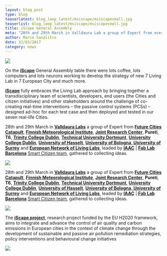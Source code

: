 ```yaml
---
layout: blog_post
type: blog
teaserlatest: blog_loop_latest/msiscape/msiscapesmall.jpg
teaserlist: blog_loop_latest/msiscape/msiscapesmall.jpg
title: iScape General Assembly
meta: "28th and 29th March in Valldaura Lab a group of Expert from every part of europe leaded by IAAC | Fab Lab Barcelona Smart Citizen team, gathered to collecting ideas for develop the strategy of new iScape project."
author: Marco Sanalitro
date: 31/03/2017 
category: news
---
```


<img src= "http://www.fablabbcn.org/img/blog/blog_loop_latest/msiscape/msiscape1.jpg" align="middle"> 
<br>

On the <strong><a href="https://www.iscapeproject.eu/">iScape</a></strong> General Assembly table there were lots coffee, lots computers and lots neurons working to develop the strategy of new 7 Living Lab in 7 European City and much more.

<strong><a href="https://www.iscapeproject.eu/">iScape</a></strong> fully embraces the Living Lab approach by bringing together a transdisciplinary team of scientists, developers, end users (the Cities and citizen initiatives) and other stakeholders around the challenge of co-creating real-time interventions – the passive control systems (PCSs) – designed ad-hoc for each test case and then deployed and tested in our seven real-life Cities.

28th and 29th March in <strong><a href="http://valldaura.net/">Valldaura Labs</a></strong> a group of Expert from <strong><a href="http://futurecities.catapult.org.uk/">Future Cities Catapult</a></strong>, <strong><a href="http://en.ilmatieteenlaitos.fi/">Finnish Meteorological Institute</a></strong>, <strong><a href="https://ec.europa.eu/jrc/en">Joint Research Center</a></strong>, <strong>Pureti</strong>, <strong>T6</strong>, <strong><a href="https://www.tcd.ie/">Trinity College Dublin</a></strong>, <strong><a href="http://www.tu-dortmund.de/uni/en/Home/">Technical University Dortmunt</a></strong>, <strong><a href="http://www.ucd.ie/">University College Dublin</a></strong>, <strong><a href="http://www.uhasselt.be/en">University of Hasselt</a></strong>, <strong><a href="http://www.unibo.it/en/homepage">University of Bologna</a></strong>,<strong><a href="https://www.surrey.ac.uk/"> University of Surrey</a></strong> and <strong><a href="http://www.openlivinglabs.eu/">European Network of Living Labs</a></strong>, leaded by <strong><a href="https://iaac.net/">IAAC</a></strong> | <strong><a href="https://fablabbcn.org/index.html">Fab Lab Barcelona</a></strong> <a href="https://fablabbcn.org/index.html">Smart Citizen team</a></strong>, gathered to collecting ideas.<br>

<img src= "http://www.fablabbcn.org/img/blog/blog_loop_latest/msiscape/msiscape2.jpg" align="middle"> 
<br>

28th and 29th March in <strong><a href="http://valldaura.net/">Valldaura Labs</a></strong> a group of Expert from <strong><a href="http://futurecities.catapult.org.uk/">Future Cities Catapult</a></strong>, <strong><a href="http://en.ilmatieteenlaitos.fi/">Finnish Meteorological Institute</a></strong>, <strong><a href="https://ec.europa.eu/jrc/en">Joint Research Center</a></strong>, <strong>Pureti</strong>, <strong>T6</strong>, <strong><a href="https://www.tcd.ie/">Trinity College Dublin</a></strong>, <strong><a href="http://www.tu-dortmund.de/uni/en/Home/">Technical University Dortmunt</a></strong>, <strong><a href="http://www.ucd.ie/">University College Dublin</a></strong>, <strong><a href="http://www.uhasselt.be/en">University of Hasselt</a></strong>, <strong><a href="http://www.unibo.it/en/homepage">University of Bologna</a></strong>,<strong><a href="https://www.surrey.ac.uk/"> University of Surrey</a></strong> and <strong><a href="http://www.openlivinglabs.eu/">European Network of Living Labs</a></strong>, leaded by <strong><a href="https://iaac.net/">IAAC</a></strong> | <strong><a href="https://fablabbcn.org/index.html">Fab Lab Barcelona</a></strong> <a href="https://fablabbcn.org/index.html">Smart Citizen team</a></strong>, gathered to collecting ideas.<br>

<img src= "http://www.fablabbcn.org/img/blog/blog_loop_latest/msiscape/msiscape3.jpg" align="middle"> 
<br>

The <strong><a href="https://www.iscapeproject.eu/">iScape project</a></strong>, research project funded by the EU H2020 framework, aims to integrate and advance the control of air quality and carbon emissions in European cities in the context of climate change through the development of sustainable and passive air pollution remediation strategies, policy interventions and behavioural change initiatives<br>

<img src= "http://www.fablabbcn.org/img/blog/blog_loop_latest/msiscape/msiscape4.jpg" align="middle"> 
<br>





